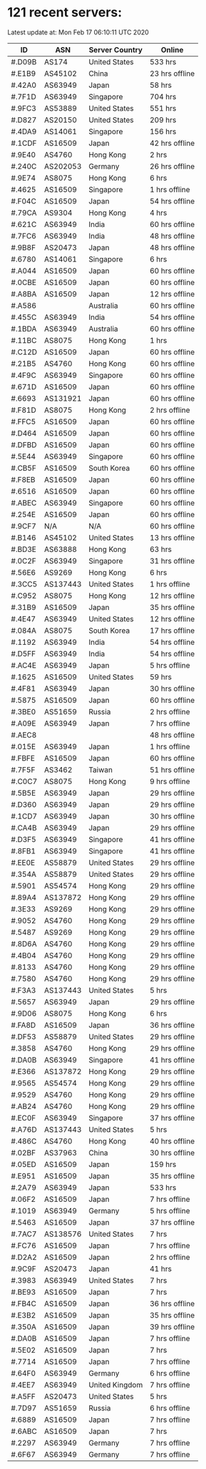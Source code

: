 # 121 recent servers:

Latest update at: Mon Feb 17 06:10:11 UTC 2020

| ID | ASN | Server Country | Online |
| -- | --- | -------------- | ------ |
| #.D09B | AS174 | United States | 533 hrs |
| #.E1B9 | AS45102 | China | 23 hrs offline |
| #.42A0 | AS63949 | Japan | 58 hrs |
| #.7F1D | AS63949 | Singapore | 704 hrs |
| #.9FC3 | AS53889 | United States | 551 hrs |
| #.D827 | AS20150 | United States | 209 hrs |
| #.4DA9 | AS14061 | Singapore | 156 hrs |
| #.1CDF | AS16509 | Japan | 42 hrs offline |
| #.9E40 | AS4760 | Hong Kong | 2 hrs |
| #.240C | AS202053 | Germany | 26 hrs offline |
| #.9E74 | AS8075 | Hong Kong | 6 hrs |
| #.4625 | AS16509 | Singapore | 1 hrs offline |
| #.F04C | AS16509 | Japan | 54 hrs offline |
| #.79CA | AS9304 | Hong Kong | 4 hrs |
| #.621C | AS63949 | India | 60 hrs offline |
| #.7FC6 | AS63949 | India | 48 hrs offline |
| #.9B8F | AS20473 | Japan | 48 hrs offline |
| #.6780 | AS14061 | Singapore | 6 hrs |
| #.A044 | AS16509 | Japan | 60 hrs offline |
| #.0CBE | AS16509 | Japan | 60 hrs offline |
| #.A8BA | AS16509 | Japan | 12 hrs offline |
| #.A586 |  | Australia | 60 hrs offline |
| #.455C | AS63949 | India | 54 hrs offline |
| #.1BDA | AS63949 | Australia | 60 hrs offline |
| #.11BC | AS8075 | Hong Kong | 1 hrs |
| #.C12D | AS16509 | Japan | 60 hrs offline |
| #.21B5 | AS4760 | Hong Kong | 60 hrs offline |
| #.4F9C | AS63949 | Singapore | 60 hrs offline |
| #.671D | AS16509 | Japan | 60 hrs offline |
| #.6693 | AS131921 | Japan | 60 hrs offline |
| #.F81D | AS8075 | Hong Kong | 2 hrs offline |
| #.FFC5 | AS16509 | Japan | 60 hrs offline |
| #.D464 | AS16509 | Japan | 60 hrs offline |
| #.DFBD | AS16509 | Japan | 60 hrs offline |
| #.5E44 | AS63949 | Singapore | 60 hrs offline |
| #.CB5F | AS16509 | South Korea | 60 hrs offline |
| #.F8EB | AS16509 | Japan | 60 hrs offline |
| #.6516 | AS16509 | Japan | 60 hrs offline |
| #.ABEC | AS63949 | Singapore | 60 hrs offline |
| #.254E | AS16509 | Japan | 60 hrs offline |
| #.9CF7 | N/A | N/A | 60 hrs offline |
| #.B146 | AS45102 | United States | 13 hrs offline |
| #.BD3E | AS63888 | Hong Kong | 63 hrs |
| #.0C2F | AS63949 | Singapore | 31 hrs offline |
| #.56E6 | AS9269 | Hong Kong | 6 hrs |
| #.3CC5 | AS137443 | United States | 1 hrs offline |
| #.C952 | AS8075 | Hong Kong | 12 hrs offline |
| #.31B9 | AS16509 | Japan | 35 hrs offline |
| #.4E47 | AS63949 | United States | 12 hrs offline |
| #.084A | AS8075 | South Korea | 17 hrs offline |
| #.1192 | AS63949 | India | 54 hrs offline |
| #.D5FF | AS63949 | India | 54 hrs offline |
| #.AC4E | AS63949 | Japan | 5 hrs offline |
| #.1625 | AS16509 | United States | 59 hrs |
| #.4F81 | AS63949 | Japan | 30 hrs offline |
| #.5875 | AS16509 | Japan | 60 hrs offline |
| #.3BE0 | AS51659 | Russia | 2 hrs offline |
| #.A09E | AS63949 | Japan | 7 hrs offline |
| #.AEC8 |  |  | 48 hrs offline |
| #.015E | AS63949 | Japan | 1 hrs offline |
| #.FBFE | AS16509 | Japan | 60 hrs offline |
| #.7F5F | AS3462 | Taiwan | 51 hrs offline |
| #.C0C7 | AS8075 | Hong Kong | 9 hrs offline |
| #.5B5E | AS63949 | Japan | 29 hrs offline |
| #.D360 | AS63949 | Japan | 29 hrs offline |
| #.1CD7 | AS63949 | Japan | 30 hrs offline |
| #.CA4B | AS63949 | Japan | 29 hrs offline |
| #.D3F5 | AS63949 | Singapore | 41 hrs offline |
| #.8FB1 | AS63949 | Singapore | 41 hrs offline |
| #.EE0E | AS58879 | United States | 29 hrs offline |
| #.354A | AS58879 | United States | 29 hrs offline |
| #.5901 | AS54574 | Hong Kong | 29 hrs offline |
| #.89A4 | AS137872 | Hong Kong | 29 hrs offline |
| #.3E33 | AS9269 | Hong Kong | 29 hrs offline |
| #.9052 | AS4760 | Hong Kong | 29 hrs offline |
| #.5487 | AS9269 | Hong Kong | 29 hrs offline |
| #.8D6A | AS4760 | Hong Kong | 29 hrs offline |
| #.4B04 | AS4760 | Hong Kong | 29 hrs offline |
| #.8133 | AS4760 | Hong Kong | 29 hrs offline |
| #.7580 | AS4760 | Hong Kong | 29 hrs offline |
| #.F3A3 | AS137443 | United States | 5 hrs |
| #.5657 | AS63949 | Japan | 29 hrs offline |
| #.9D06 | AS8075 | Hong Kong | 6 hrs |
| #.FA8D | AS16509 | Japan | 36 hrs offline |
| #.DF53 | AS58879 | United States | 29 hrs offline |
| #.3858 | AS4760 | Hong Kong | 29 hrs offline |
| #.DA0B | AS63949 | Singapore | 41 hrs offline |
| #.E366 | AS137872 | Hong Kong | 29 hrs offline |
| #.9565 | AS54574 | Hong Kong | 29 hrs offline |
| #.9529 | AS4760 | Hong Kong | 29 hrs offline |
| #.AB24 | AS4760 | Hong Kong | 29 hrs offline |
| #.EC0F | AS63949 | Singapore | 37 hrs offline |
| #.A76D | AS137443 | United States | 5 hrs |
| #.486C | AS4760 | Hong Kong | 40 hrs offline |
| #.02BF | AS37963 | China | 30 hrs offline |
| #.05ED | AS16509 | Japan | 159 hrs |
| #.E951 | AS16509 | Japan | 35 hrs offline |
| #.2A79 | AS63949 | Japan | 533 hrs |
| #.06F2 | AS16509 | Japan | 7 hrs offline |
| #.1019 | AS63949 | Germany | 5 hrs offline |
| #.5463 | AS16509 | Japan | 37 hrs offline |
| #.7AC7 | AS138576 | United States | 7 hrs |
| #.FC76 | AS16509 | Japan | 7 hrs offline |
| #.D2A2 | AS16509 | Japan | 2 hrs offline |
| #.9C9F | AS20473 | Japan | 41 hrs |
| #.3983 | AS63949 | United States | 7 hrs |
| #.BE93 | AS16509 | Japan | 7 hrs |
| #.FB4C | AS16509 | Japan | 36 hrs offline |
| #.E3B2 | AS16509 | Japan | 35 hrs offline |
| #.350A | AS16509 | Japan | 39 hrs offline |
| #.DA0B | AS16509 | Japan | 7 hrs offline |
| #.5E02 | AS16509 | Japan | 7 hrs |
| #.7714 | AS16509 | Japan | 7 hrs offline |
| #.64F0 | AS63949 | Germany | 6 hrs offline |
| #.4EE7 | AS63949 | United Kingdom | 7 hrs offline |
| #.A5FF | AS20473 | United States | 5 hrs |
| #.7D97 | AS51659 | Russia | 6 hrs offline |
| #.6889 | AS16509 | Japan | 7 hrs offline |
| #.6ABC | AS16509 | Japan | 7 hrs |
| #.2297 | AS63949 | Germany | 7 hrs offline |
| #.6F67 | AS63949 | Germany | 7 hrs offline |

